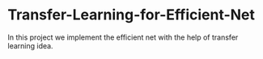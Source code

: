 # Transfer-Learning-for-Efficient-Net
In this project we implement the efficient net with the help of transfer learning idea.

